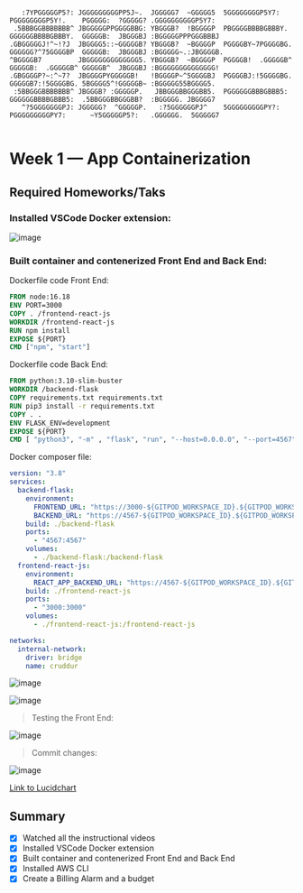 ```
                                                                                                                                  
   :7YPGGGGGP5?: JGGGGGGGGGPP5J~.  JGGGGG7  ~GGGGG5  5GGGGGGGGP5Y7:    PGGGGGGGGP5Y!.    PGGGGG:  ?GGGGG? .GGGGGGGGGGP5Y7:     
 .5BBBGGBBBBBBB^ JBGGGGGPPGGGGBBG: YBGGGB?  !BGGGGP  PBGGGGBBBBGBBBY.  GGGGGGBBBBGBBBY.  GGGGGB:  JBGGGBJ :BGGGGGPPPGGGBBBJ    
.GBGGGGGJ!^~!?J  JBGGGG5::~GGGGGB? YBGGGB?  ~BGGGGP  PGGGGBY~7PGGGGBG. GGGGGG?^75GGGGBP  GGGGGB:  JBGGGBJ :BGGGGG~.:JBGGGGB.   
^BGGGGB7         JBGGGGGGGGGGGGG5. YBGGGB?  ~BGGGGP  PGGGGB!  .GGGGGB^ GGGGGB:  .GGGGGB^ GGGGGB^  JBGGGBJ :BGGGGGGGGGGGGGG!    
.GBGGGGP?~:^~7?  JBGGGGPYGGGGGB!   !BGGGGP~^5GGGGBJ  PGGGGBJ:!5GGGGBG. GGGGGB7:!5GGGGBG. 5BGGGG5^!GGGGGB~ :BGGGGG55BGGGG5.     
 :5BBGGGBBBBBBB^ JBGGGB? :GGGGGP.   JBBGGGBBGGGBB5.  PGGGGGGBBBGBBB5:  GGGGGGBBBBGBBB5:  .5BBGGGBBGGGBB?  :BGGGGG. JBGGGG7     
   ^?5GGGGGGGPJ: JGGGGG?  ^GGGGGP.   :?5GGGGGGPJ^    5GGGGGGGGGPY?:    PGGGGGGGGGPY7:      ~Y5GGGGGP5?:   .GGGGGG.  5GGGGG7       
                                                                                                                                  
```  
# Week 1 — App Containerization
## Required Homeworks/Taks                                                                                                                
### Installed VSCode Docker extension:

![image](https://user-images.githubusercontent.com/85003009/221087227-f48ecab6-3183-49ce-a7d3-616157f1e013.png)

### Built container and contenerized Front End and Back End:



Dockerfile code Front End:

```Dockerfile
FROM node:16.18
ENV PORT=3000
COPY . /frontend-react-js
WORKDIR /frontend-react-js
RUN npm install
EXPOSE ${PORT}
CMD ["npm", "start"]
```
Dockerfile code Back End:

```Dockerfile
FROM python:3.10-slim-buster
WORKDIR /backend-flask
COPY requirements.txt requirements.txt
RUN pip3 install -r requirements.txt
COPY . .
ENV FLASK_ENV=development
EXPOSE ${PORT}
CMD [ "python3", "-m" , "flask", "run", "--host=0.0.0.0", "--port=4567"]
```
Docker composer file:

```yml
version: "3.8"
services:
  backend-flask:
    environment:
      FRONTEND_URL: "https://3000-${GITPOD_WORKSPACE_ID}.${GITPOD_WORKSPACE_CLUSTER_HOST}"
      BACKEND_URL: "https://4567-${GITPOD_WORKSPACE_ID}.${GITPOD_WORKSPACE_CLUSTER_HOST}"
    build: ./backend-flask
    ports:
      - "4567:4567"
    volumes:
      - ./backend-flask:/backend-flask
  frontend-react-js:
    environment:
      REACT_APP_BACKEND_URL: "https://4567-${GITPOD_WORKSPACE_ID}.${GITPOD_WORKSPACE_CLUSTER_HOST}"
    build: ./frontend-react-js
    ports:
      - "3000:3000"
    volumes:
      - ./frontend-react-js:/frontend-react-js

networks: 
  internal-network:
    driver: bridge
    name: cruddur
```

![image](https://user-images.githubusercontent.com/85003009/221087549-f16b9664-2eff-4425-80bb-4a8c7d4b8d39.png)


![image](https://user-images.githubusercontent.com/85003009/221087700-02098d94-3c56-4bd2-bff1-26f6aa9df98b.png)


> Testing the Front End:

![image](https://user-images.githubusercontent.com/85003009/221087787-53e59824-9ef9-4b0f-81b5-f426d67eb855.png)


> Commit changes:

![image](https://user-images.githubusercontent.com/85003009/221085828-aff4e626-6d97-4dae-8e47-21a90010979d.png)

[Link to Lucidchart](https://lucid.app/lucidchart/8ab7b0e9-dc68-44a1-8411-61ff335cefcd/edit?viewport_loc=1197%2C326%2C2501%2C1180%2C0_0&invitationId=inv_d5f80eb6-d1d6-4b37-99b0-d9b0189f442c)

## Summary
- [x] Watched all the instructional videos
- [x] Installed VSCode Docker extension
- [x] Built container and contenerized Front End and Back End
- [x] Installed AWS CLI	
- [x] Create a Billing Alarm and a budget
